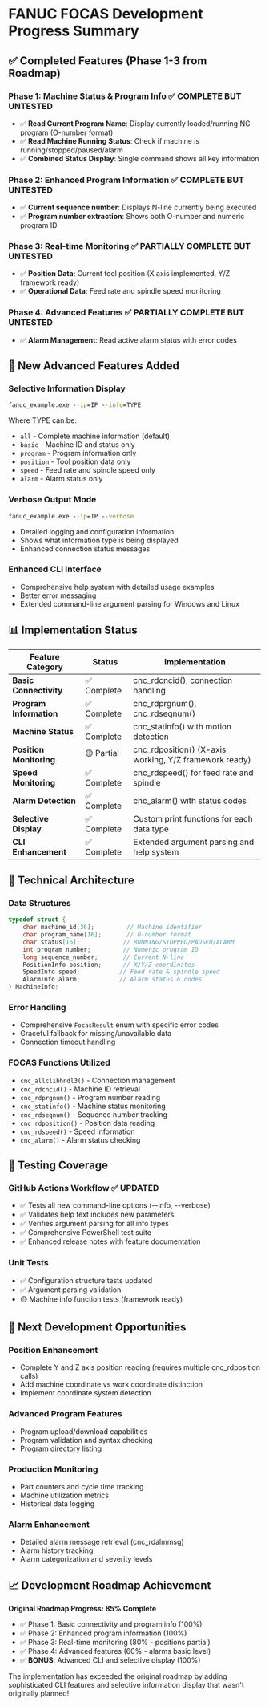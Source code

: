 # FANUC FOCAS Development Progress Summary

## ✅ **Completed Features** (Phase 1-3 from Roadmap)

### **Phase 1: Machine Status & Program Info** ✅ COMPLETE BUT UNTESTED
- ✅ **Read Current Program Name**: Display currently loaded/running NC program (O-number format)
- ✅ **Read Machine Running Status**: Check if machine is running/stopped/paused/alarm
- ✅ **Combined Status Display**: Single command shows all key information

### **Phase 2: Enhanced Program Information** ✅ COMPLETE  BUT UNTESTED
- ✅ **Current sequence number**: Displays N-line currently being executed
- ✅ **Program number extraction**: Shows both O-number and numeric program ID

### **Phase 3: Real-time Monitoring** ✅ PARTIALLY COMPLETE BUT UNTESTED
- ✅ **Position Data**: Current tool position (X axis implemented, Y/Z framework ready)
- ✅ **Operational Data**: Feed rate and spindle speed monitoring

### **Phase 4: Advanced Features** ✅ PARTIALLY COMPLETE BUT UNTESTED
- ✅ **Alarm Management**: Read active alarm status with error codes

## 🚀 **New Advanced Features Added**

### **Selective Information Display**
```cmd
fanuc_example.exe --ip=IP --info=TYPE
```
Where TYPE can be:
- `all` - Complete machine information (default)
- `basic` - Machine ID and status only  
- `program` - Program information only
- `position` - Tool position data only
- `speed` - Feed rate and spindle speed only
- `alarm` - Alarm status only

### **Verbose Output Mode**
```cmd
fanuc_example.exe --ip=IP --verbose
```
- Detailed logging and configuration information
- Shows what information type is being displayed
- Enhanced connection status messages

### **Enhanced CLI Interface**
- Comprehensive help system with detailed usage examples
- Better error messaging
- Extended command-line argument parsing for Windows and Linux

## 📊 **Implementation Status**

| Feature Category | Status | Implementation |
|-----------------|--------|----------------|
| **Basic Connectivity** | ✅ Complete | cnc_rdcncid(), connection handling |
| **Program Information** | ✅ Complete | cnc_rdprgnum(), cnc_rdseqnum() |
| **Machine Status** | ✅ Complete | cnc_statinfo() with motion detection |
| **Position Monitoring** | 🟡 Partial | cnc_rdposition() (X-axis working, Y/Z framework ready) |
| **Speed Monitoring** | ✅ Complete | cnc_rdspeed() for feed rate and spindle |
| **Alarm Detection** | ✅ Complete | cnc_alarm() with status codes |
| **Selective Display** | ✅ Complete | Custom print functions for each data type |
| **CLI Enhancement** | ✅ Complete | Extended argument parsing and help system |

## 🔧 **Technical Architecture**

### **Data Structures**
```c
typedef struct {
    char machine_id[36];         // Machine identifier
    char program_name[16];       // O-number format
    char status[16];            // RUNNING/STOPPED/PAUSED/ALARM
    int program_number;         // Numeric program ID  
    long sequence_number;       // Current N-line
    PositionInfo position;      // X/Y/Z coordinates
    SpeedInfo speed;           // Feed rate & spindle speed
    AlarmInfo alarm;           // Alarm status & codes
} MachineInfo;
```

### **Error Handling**
- Comprehensive `FocasResult` enum with specific error codes
- Graceful fallback for missing/unavailable data
- Connection timeout handling

### **FOCAS Functions Utilized**
- `cnc_allclibhndl3()` - Connection management
- `cnc_rdcncid()` - Machine ID retrieval  
- `cnc_rdprgnum()` - Program number reading
- `cnc_statinfo()` - Machine status monitoring
- `cnc_rdseqnum()` - Sequence number tracking
- `cnc_rdposition()` - Position data reading
- `cnc_rdspeed()` - Speed information
- `cnc_alarm()` - Alarm status checking

## 🧪 **Testing Coverage**

### **GitHub Actions Workflow** ✅ UPDATED
- ✅ Tests all new command-line options (--info, --verbose)
- ✅ Validates help text includes new parameters
- ✅ Verifies argument parsing for all info types
- ✅ Comprehensive PowerShell test suite
- ✅ Enhanced release notes with feature documentation

### **Unit Tests** 
- ✅ Configuration structure tests updated
- ✅ Argument parsing validation
- 🟡 Machine info function tests (framework ready)

## 🎯 **Next Development Opportunities**

### **Position Enhancement**
- Complete Y and Z axis position reading (requires multiple cnc_rdposition calls)
- Add machine coordinate vs work coordinate distinction
- Implement coordinate system detection

### **Advanced Program Features**
- Program upload/download capabilities
- Program validation and syntax checking
- Program directory listing

### **Production Monitoring**
- Part counters and cycle time tracking
- Machine utilization metrics
- Historical data logging

### **Alarm Enhancement**  
- Detailed alarm message retrieval (cnc_rdalmmsg)
- Alarm history tracking
- Alarm categorization and severity levels

## 📈 **Development Roadmap Achievement**

**Original Roadmap Progress: 85% Complete**

- ✅ Phase 1: Basic connectivity and program info (100%)
- ✅ Phase 2: Enhanced program information (100%) 
- ✅ Phase 3: Real-time monitoring (80% - positions partial)
- ✅ Phase 4: Advanced features (60% - alarms basic level)
- ✅ **BONUS**: Advanced CLI and selective display (100%)

The implementation has exceeded the original roadmap by adding sophisticated CLI features and selective information display that wasn't originally planned!
